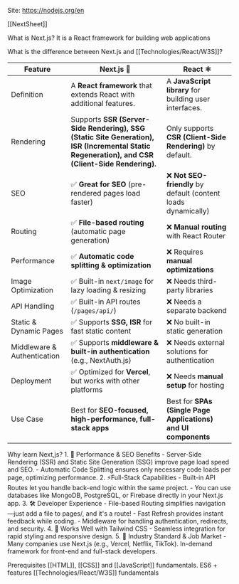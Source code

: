 
Site: https://nodejs.org/en

[[NextSheet]]

What is Next.js?
	It is a React framework for building web applications

What is the difference between Next.js and [[Technologies/React/W3S]]?

| Feature                     | Next.js 🚀                                                                                                                                      | React ⚛️                                                       |
| --------------------------- | ----------------------------------------------------------------------------------------------------------------------------------------------- | -------------------------------------------------------------- |
| Definition                  | A **React framework** that extends React with additional features.                                                                              | A **JavaScript library** for building user interfaces.         |
| Rendering                   | Supports **SSR (Server-Side Rendering), SSG (Static Site Generation), ISR (Incremental Static Regeneration), and CSR (Client-Side Rendering).** | Only supports **CSR (Client-Side Rendering)** by default.      |
| SEO                         | ✅ **Great for SEO** (pre-rendered pages load faster)                                                                                            | ❌ **Not SEO-friendly** by default (content loads dynamically)  |
| Routing                     | ✅ **File-based routing** (automatic page generation)                                                                                            | ❌ **Manual routing** with React Router                         |
| Performance                 | ✅ **Automatic code splitting & optimization**                                                                                                   | ❌ Requires **manual optimizations**                            |
| Image Optimization          | ✅ Built-in `next/image` for lazy loading & resizing                                                                                             | ❌ Needs third-party libraries                                  |
| API Handling                | ✅ Built-in API routes (`/pages/api/`)                                                                                                           | ❌ Needs a separate backend                                     |
| Static & Dynamic Pages      | ✅ Supports **SSG, ISR** for fast static content                                                                                                 | ❌ No built-in static generation                                |
| Middleware & Authentication | ✅ Supports **middleware & built-in authentication** (e.g., NextAuth.js)                                                                         | ❌ Needs external solutions for authentication                  |
| Deployment                  | ✅ Optimized for **Vercel**, but works with other platforms                                                                                      | ❌ Needs **manual setup** for hosting                           |
| Use Case                    | Best for **SEO-focused, high-performance, full-stack apps**                                                                                     | Best for **SPAs (Single Page Applications) and UI components** |
Why learn Next,js?
	1. 🚀 Performance & SEO Benefits 
		- Server-Side Rendering (SSR) and Static Site Generation (SSG) improve page load speed and SEO. 
		- Automatic Code Splitting ensures only necessary code loads per page, optimizing performance.
	2. ⚡Full-Stack Capabilities 
		- Built-in API Routes let you handle back-end logic within the same project. 
		- You can use databases like MongoDB, PostgreSQL, or Firebase directly in your Next.js app.
	3. 🛠 Developer Experience 
		- File-based Routing simplifies navigation—just add a file to pages/, and it's a route!
		- Fast Refresh provides instant feedback while coding. 
		- Middleware for handling authentication, redirects, and security. 
	4. 🎨 Works Well with Tailwind CSS 
		- Seamless integration for rapid styling and responsive design. 
	5. 💼 Industry Standard & Job Market 
		- Many companies use Next.js (e.g., Vercel, Netflix, TikTok). In-demand framework for front-end and full-stack developers.

Prerequisites 
	[[HTML]], [[CSS]] and [[JavaScript]] fundamentals.
	ES6 + features
	[[Technologies/React/W3S]] fundamentals